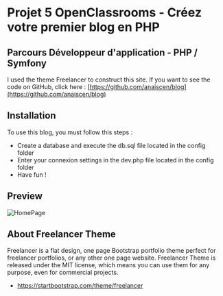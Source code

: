 # Projet 5 OpenClassrooms - Créez votre premier blog en PHP 
## Parcours Développeur d'application - PHP / Symfony

I used the theme Freelancer to construct this site.
If you want to see the code on GitHub, click here : [https://github.com/anaiscen/blog](https://github.com/anaiscen/blog)

## Installation
To use this blog, you must follow this steps :
* Create a database and execute the db.sql file located in the config folder
* Enter your connexion settings in the dev.php file located in the config folder
* Have fun !

## Preview
![HomePage](https://github.com/anaiscen/blog/blob/master/public/img/HomePage.png)

## About Freelancer Theme

Freelancer is a flat design, one page Bootstrap portfolio theme perfect for freelancer portfolios, or any other one page website. Freelancer Theme is released under the MIT license, which means you can use them for any purpose, even for commercial projects.

* https://startbootstrap.com/theme/freelancer
